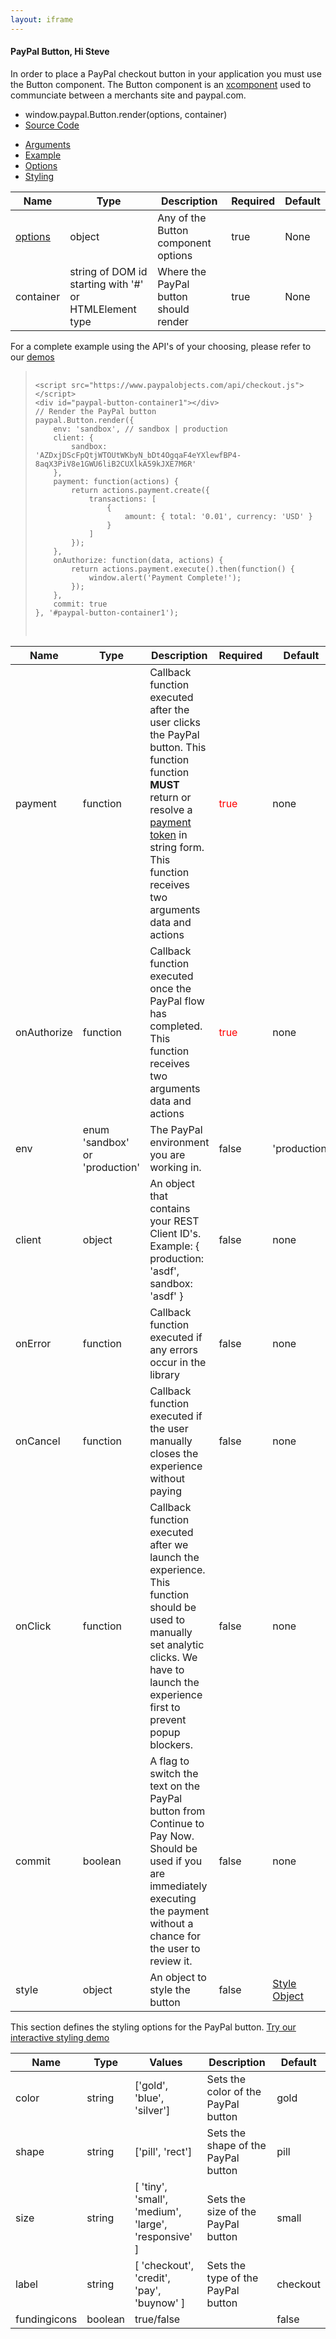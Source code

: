 ```yaml
---
layout: iframe
---
```



<div class="card">
    <div class="card-content">
        <h4>PayPal Button, Hi Steve</h4>
        <p>
            In order to place a PayPal checkout button in your application you must use the Button component.  The Button component is an <a href="https://github.com/krakenjs/xcomponent">xcomponent</a> used to communciate between
            a merchants site and paypal.com.
        </p>
        <ul class="collection">
            <li class="collection-item">window.paypal.Button.render(options, container)</li>
            <li class="collection-item"><a href="https://github.com/paypal/paypal-checkout-docs/tree/master/src/components/button">Source Code</a></li>
        </ul>
    </div>
    <div class="card-tabs">
        <ul class="tabs tabs-fixed-width">
            <li class="tab"><a class="active blue-text text-darken-1" href="#arguments">Arguments</a></li>
            <li class="tab"><a class="blue-text text-darken-1" href="#example">Example</a></li>
            <li class="tab"><a class="blue-text text-darken-1" href="#options">Options</a></li>
            <li class="tab"><a class="blue-text text-darken-1" href="#styling">Styling</a></li>
        </ul>
    </div>
    <div class="card-content grey lighten-4">
        <div id="arguments">
            <table>
                <thead>
                    <tr>
                        <th>Name</th>
                        <th>Type</th>
                        <th>Description</th>
                        <th>Required</th>
                        <th>Default</th>
                    </tr>
                </thead>
                <tbody>
                    <tr>
                        <td><a href="#options" onclick="$('ul.tabs').tabs('select_tab', 'options');">options</a></td>
                        <td>object</td>
                        <td>Any of the Button component options</td> 
                        <td>true</td>
                        <td>None</td>
                    </tr>
                    <tr>
                        <td>container</td>
                        <td>string of DOM id starting with '#' or HTMLElement type</td>
                        <td>Where the PayPal button should render</td>
                        <td>true</td>
                        <td>None</td>
                    </tr>
                </tbody>
            </table>
        </div>
        <div id="example">
            <p class="flow-text">
                For a complete example using the API's of your choosing, please refer to our <a href="/paypal-checkout-docs/demos">demos</a>
            </p>
            <blockquote><pre class="language-markup">
                <code class="language-markup">
&lt;script src="https://www.paypalobjects.com/api/checkout.js"&gt;&lt;/script&gt;
&lt;div id="paypal-button-container1"&gt;&lt;/div&gt;
// Render the PayPal button
paypal.Button.render({
    env: 'sandbox', // sandbox | production
    client: {
        sandbox:    'AZDxjDScFpQtjWTOUtWKbyN_bDt4OgqaF4eYXlewfBP4-8aqX3PiV8e1GWU6liB2CUXlkA59kJXE7M6R'
    },
    payment: function(actions) {
        return actions.payment.create({
            transactions: [
                {
                    amount: { total: '0.01', currency: 'USD' }
                }
            ]
        });
    },
    onAuthorize: function(data, actions) {
        return actions.payment.execute().then(function() {
            window.alert('Payment Complete!');
        });
    },
    commit: true
}, '#paypal-button-container1');      
                </code>
            </pre>
            </blockquote>
        </div>
        <div id="options">
            <table>
                <thead>
                    <tr>
                        <th>Name</th>
                        <th>Type</th>
                        <th>Description</th>
                        <th>Required</th>
                        <th>Default</th>
                    </tr>
                </thead>
                <tbody>
                    <tr>
                        <td>payment</td>
                        <td>function</td>
                        <td>Callback function executed after the user clicks the PayPal button.  This function function <b>MUST</b> return or resolve a <a href="compatibility.html#products">payment token</a> in string form.  This function receives two arguments data and actions</td>
                        <td style="color:red">true</td>
                        <td>none</td>
                    </tr>
                    <tr>
                        <td>onAuthorize</td>
                        <td>function</td>
                        <td>Callback function executed once the PayPal flow has completed.  This function receives two arguments data and actions</td>
                        <td style="color:red">true</td>
                        <td>none</td>
                    </tr>
                    <tr>
                        <td>env</td>
                        <td>enum 'sandbox' or 'production'</td>
                        <td>The PayPal environment you are working in.</td> 
                        <td>false</td>
                        <td>'production'</td>
                    </tr>
                    <tr>
                        <td>client</td>
                        <td>object</td>
                        <td>An object that contains your REST Client ID's.  <br/>Example: { production: 'asdf', sandbox: 'asdf' }</td>
                        <td>false</td>
                        <td>none</td>
                    </tr>
                    <tr>
                        <td>onError</td>
                        <td>function</td>
                        <td>Callback function executed if any errors occur in the library</td>
                        <td>false</td>
                        <td>none</td>
                    </tr>
                    <tr>
                        <td>onCancel</td>
                        <td>function</td>
                        <td>Callback function executed if the user manually closes the experience without paying</td>
                        <td>false</td>
                        <td>none</td>
                    </tr>
                    <tr>
                        <td>onClick</td>
                        <td>function</td>
                        <td>Callback function executed after we launch the experience.  This function should be used to manually set analytic clicks.  We have to launch the experience first to prevent popup blockers.  </td>
                        <td>false</td>
                        <td>none</td>
                    </tr>
                    <tr>
                        <td>commit</td>
                        <td>boolean</td>
                        <td>A flag to switch the text on the PayPal button from Continue to Pay Now.  Should be used if you are immediately executing the payment without a chance for the user to review it.</td>
                        <td>false</td>
                        <td>none</td>
                    </tr>
                    <tr>
                        <td>style</td>
                        <td>object</td>
                        <td>An object to style the button</td>
                        <td>false</td>
                        <td><a href="#styling" onclick="$('ul.tabs').tabs('select_tab', 'styling');">Style Object</a></td>
                    </tr>
                </tbody>
            </table>
        </div>
        <div id="styling">
            <p class="flow-text">This section defines the styling options for the PayPal button.  <a href="/paypal-checkout-docs/demos/misc/styling">Try our interactive styling demo</a></p>
            <table>
                <thead>
                    <tr>
                        <th>Name</th>
                        <th>Type</th>
                        <th>Values</th>
                        <th>Description</th>
                        <th>Default</th>
                    </tr>
                </thead>
                <tbody>
                    <tr>
                        <td>color</td>
                        <td>string</td>
                        <td>['gold', 'blue', 'silver']</td>
                        <td>Sets the color of the PayPal button</td> 
                        <td>gold</td>
                    </tr>
                    <tr>
                        <td>shape</td>
                        <td>string</td>
                        <td>['pill', 'rect']</td>
                        <td>Sets the shape of the PayPal button</td> 
                        <td>pill</td>
                    </tr>
                    <tr>
                        <td>size</td>
                        <td>string</td>
                        <td>[ 'tiny', 'small', 'medium', 'large', 'responsive' ]</td>
                        <td>Sets the size of the PayPal button</td> 
                        <td>small</td>
                    </tr>
                    <tr>
                        <td>label</td>
                        <td>string</td>
                        <td>[ 'checkout', 'credit', 'pay', 'buynow' ]</td>
                        <td>Sets the type of the PayPal button</td> 
                        <td>checkout</td>
                    </tr>
                    <tr>
                        <td>fundingicons</td>
                        <td>boolean</td>
                        <td>true/false</td>
                        <td></td> 
                        <td>false</td>
                    </tr>
                </tbody>
            </table>
        </div>
    </div>
</div>











